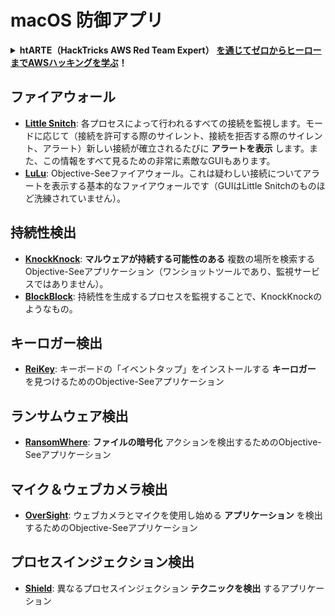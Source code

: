 # macOS 防御アプリ

<details>

<summary><strong>htARTE（HackTricks AWS Red Team Expert）</strong> <a href="https://training.hacktricks.xyz/courses/arte"><strong>を通じてゼロからヒーローまでAWSハッキングを学ぶ</strong></a><strong>！</strong></summary>

HackTricks をサポートする他の方法:

* **HackTricks で企業を宣伝したい** または **HackTricks をPDFでダウンロードしたい** 場合は [**SUBSCRIPTION PLANS**](https://github.com/sponsors/carlospolop) をチェック！
* [**公式PEASS＆HackTricksグッズ**](https://peass.creator-spring.com)を入手
* [**The PEASS Family**](https://opensea.io/collection/the-peass-family)を発見し、独占的な [**NFTs**](https://opensea.io/collection/the-peass-family) のコレクションを見つける
* **💬 [Discordグループ](https://discord.gg/hRep4RUj7f)** に参加するか、[telegramグループ](https://t.me/peass)に参加するか、**Twitter** 🐦 で **@carlospolopm** をフォローする**.**
* **ハッキングトリックを共有するために** [**HackTricks**](https://github.com/carlospolop/hacktricks) と [**HackTricks Cloud**](https://github.com/carlospolop/hacktricks-cloud) のGitHubリポジトリにPRを提出する

</details>

## ファイアウォール

* [**Little Snitch**](https://www.obdev.at/products/littlesnitch/index.html): 各プロセスによって行われるすべての接続を監視します。モードに応じて（接続を許可する際のサイレント、接続を拒否する際のサイレント、アラート）新しい接続が確立されるたびに **アラートを表示** します。また、この情報をすべて見るための非常に素敵なGUIもあります。
* [**LuLu**](https://objective-see.org/products/lulu.html): Objective-Seeファイアウォール。これは疑わしい接続についてアラートを表示する基本的なファイアウォールです（GUIはLittle Snitchのものほど洗練されていません）。

## 持続性検出

* [**KnockKnock**](https://objective-see.org/products/knockknock.html): **マルウェアが持続する可能性のある** 複数の場所を検索するObjective-Seeアプリケーション（ワンショットツールであり、監視サービスではありません）。
* [**BlockBlock**](https://objective-see.org/products/blockblock.html): 持続性を生成するプロセスを監視することで、KnockKnockのようなもの。

## キーロガー検出

* [**ReiKey**](https://objective-see.org/products/reikey.html): キーボードの「イベントタップ」をインストールする **キーロガー** を見つけるためのObjective-Seeアプリケーション

## ランサムウェア検出

* [**RansomWhere**](https://objective-see.org/products/ransomwhere.html): **ファイルの暗号化** アクションを検出するためのObjective-Seeアプリケーション

## マイク＆ウェブカメラ検出

* [**OverSight**](https://objective-see.org/products/oversight.html): ウェブカメラとマイクを使用し始める **アプリケーション** を検出するためのObjective-Seeアプリケーション

## プロセスインジェクション検出

* [**Shield**](https://theevilbit.github.io/shield/): 異なるプロセスインジェクション **テクニックを検出** するアプリケーション
